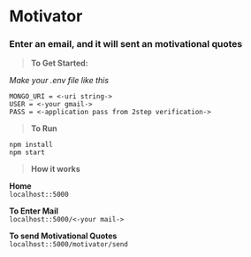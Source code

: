 # Motivator

### Enter an email, and it will sent an motivational quotes



>**To Get Started:**

*Make your .env file like this*

`MONGO_URI = <-uri string->`<br>
`USER = <-your gmail->`<br>
`PASS = <-application pass from 2step verification->`<br>

>**To Run**

`npm install`<br>
`npm start`<br>


>**How it works**

**Home**<br>
`localhost::5000`

**To Enter Mail**<br>
`localhost::5000/<-your mail->`

**To send Motivational Quotes**<br>
`localhost::5000/motivator/send`


